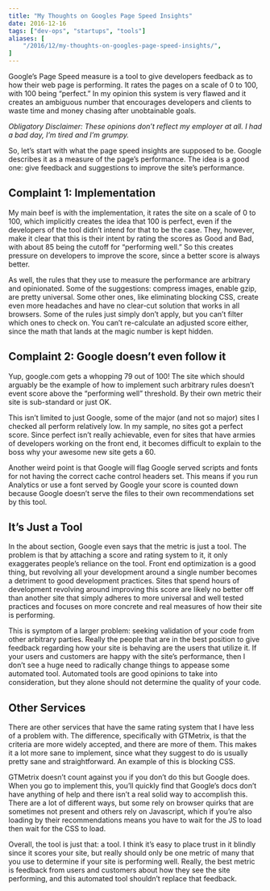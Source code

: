 ```yaml
---
title: "My Thoughts on Googles Page Speed Insights"
date: 2016-12-16
tags: ["dev-ops", "startups", "tools"]
aliases: [
    "/2016/12/my-thoughts-on-googles-page-speed-insights/",
]
---
```


Google’s Page Speed measure is a tool to give developers feedback as to how
their web page is performing.  It rates the pages on a scale of 0 to 100, with
100 being “perfect.”  In my opinion this system is very flawed and it creates an
ambiguous number that encourages developers and clients to waste time and money
chasing after unobtainable goals.

_Obligatory Disclaimer: These opinions don’t reflect my employer at all.  I had
a bad day, I’m tired and I’m grumpy._

So, let’s start with what the page speed insights are supposed to be.  Google
describes it as a measure of the page’s performance.  The idea is a good one:
give feedback and suggestions to improve the site’s performance.

## Complaint 1: Implementation

My main beef is with the implementation, it rates the site on a scale of 0 to
100, which implicitly creates the idea that 100 is perfect, even if the
developers of the tool didn’t intend for that to be the case.  They, however,
make it clear that this is their intent by rating the scores as Good and Bad,
with about 85 being the cutoff for “performing well.”  So this creates pressure
on developers to improve the score, since a better score is always better.

As well, the rules that they use to measure the performance are arbitrary and
opinionated.  Some of the suggestions: compress images, enable gzip, are pretty
universal.  Some other ones, like eliminating blocking CSS, create even more
headaches and have no clear-cut solution that works in all browsers.  Some of
the rules just simply don’t apply, but you can’t filter which ones to check on.
You can’t re-calculate an adjusted score either, since the math that lands at
the magic number is kept hidden.

## Complaint 2: Google doesn’t even follow it

Yup, google.com gets a whopping 79 out of 100!  The site which should
arguably be the example of how to implement such arbitrary rules doesn’t event
score above the “performing well” threshold.  By their own metric their site is
sub-standard or just OK.

This isn’t limited to just Google, some of the major (and not so major) sites I
checked all perform relatively low.  In my sample, no sites got a perfect score.
Since perfect isn’t really achievable, even for sites that have armies of
developers working on the front end, it becomes difficult to explain to the boss
why your awesome new site gets a 60.

Another weird point is that Google will flag Google served scripts and fonts for
not having the correct cache control headers set.  This means if you run
Analytics or use a font served by Google your score is counted down because
Google doesn’t serve the files to their own recommendations set by this tool.

## It’s Just a Tool

In the about section, Google even says that the metric is just a tool.  The
problem is that by attaching a score and rating system to it, it only
exaggerates people’s reliance on the tool.  Front end optimization is a good
thing, but revolving all your development around a single number becomes a
detriment to good development practices.  Sites that spend hours of development
revolving around improving this score are likely no better off than another site
that simply adheres to more universal and well tested practices and focuses on
more concrete and real measures of how their site is performing.

This is symptom of a larger problem: seeking validation of your code from other
arbitrary parties.  Really the people that are in the best position to give
feedback regarding how your site is behaving are the users that utilize it.  If
your users and customers are happy with the site’s performance, then I don’t see
a huge need to radically change things to appease some automated tool.
Automated tools are good opinions to take into consideration, but they alone
should not determine the quality of your code.

## Other Services

There are other services that have the same rating system that I have less of a
problem with.  The difference, specifically with GTMetrix, is that the criteria
are more widely accepted, and there are more of them.  This makes it a lot more
sane to implement, since what they suggest to do is usually pretty sane and
straightforward.  An example of this is blocking CSS.

GTMetrix doesn’t count against you if you don’t do this but Google does.  When
you go to implement this, you’ll quickly find that Google’s docs don’t have
anything of help and there isn’t a real solid way to accomplish this.  There are
a lot of different ways, but some rely on browser quirks that are sometimes not
present and others rely on Javascript, which if you’re also loading by their
recommendations means you have to wait for the JS to load then wait for the CSS
to load.

Overall, the tool is just that: a tool.  I think it’s easy to place trust in it
blindly since it scores your site, but really should only be one metric of many
that you use to determine if your site is performing well.  Really, the best
metric is feedback from users and customers about how they see the site
performing, and this automated tool shouldn’t replace that feedback.
